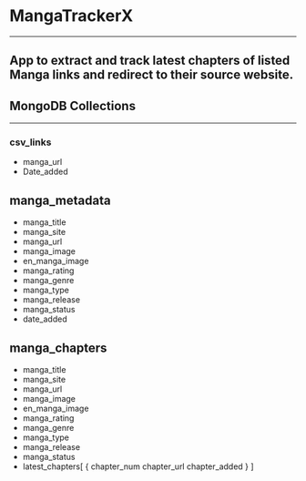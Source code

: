 # MangaTrackerX
----
## App to extract and track latest chapters of listed Manga links and redirect to their source website.

## MongoDB Collections
----
### csv_links
- manga_url
- Date_added

## manga_metadata
- manga_title
- manga_site
- manga_url
- manga_image
- en_manga_image
- manga_rating
- manga_genre
- manga_type
- manga_release
- manga_status
- date_added

## manga_chapters
- manga_title
- manga_site
- manga_url
- manga_image
- en_manga_image
- manga_rating
- manga_genre
- manga_type
- manga_release
- manga_status
- latest_chapters[
    {
      chapter_num
      chapter_url
      chapter_added
    }
  ]
